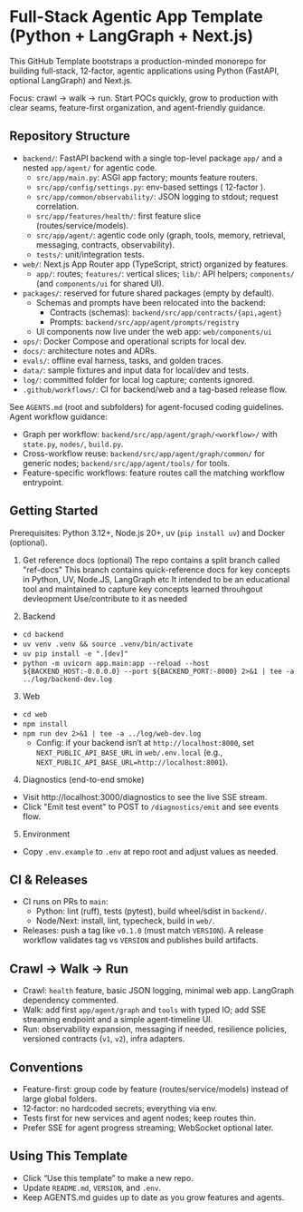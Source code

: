 # Full-Stack Agentic App Template (Python + LangGraph + Next.js)

This GitHub Template bootstraps a production-minded monorepo for building full‑stack, 12‑factor, agentic applications using Python (FastAPI, optional LangGraph) and Next.js.

Focus: crawl → walk → run. Start POCs quickly, grow to production with clear seams, feature-first organization, and agent-friendly guidance.

## Repository Structure

- `backend/`: FastAPI backend with a single top-level package `app/` and a nested `app/agent/` for agentic code.
  - `src/app/main.py`: ASGI app factory; mounts feature routers.
  - `src/app/config/settings.py`: env-based settings ( 12‑factor ).
  - `src/app/common/observability/`: JSON logging to stdout; request correlation.
  - `src/app/features/health/`: first feature slice (routes/service/models).
  - `src/app/agent/`: agentic code only (graph, tools, memory, retrieval, messaging, contracts, observability).
  - `tests/`: unit/integration tests.
- `web/`: Next.js App Router app (TypeScript, strict) organized by features.
  - `app/`: routes; `features/`: vertical slices; `lib/`: API helpers; `components/` (and `components/ui` for shared UI).
- `packages/`: reserved for future shared packages (empty by default).
  - Schemas and prompts have been relocated into the backend:
    - Contracts (schemas): `backend/src/app/contracts/{api,agent}`
    - Prompts: `backend/src/app/agent/prompts/registry`
  - UI components now live under the web app: `web/components/ui`
- `ops/`: Docker Compose and operational scripts for local dev.
- `docs/`: architecture notes and ADRs.
- `evals/`: offline eval harness, tasks, and golden traces.
- `data/`: sample fixtures and input data for local/dev and tests.
- `log/`: committed folder for local log capture; contents ignored.
- `.github/workflows/`: CI for backend/web and a tag-based release flow.

See `AGENTS.md` (root and subfolders) for agent-focused coding guidelines. Agent workflow guidance:
- Graph per workflow: `backend/src/app/agent/graph/<workflow>/` with `state.py`, `nodes/`, `build.py`.
- Cross-workflow reuse: `backend/src/app/agent/graph/common/` for generic nodes; `backend/src/app/agent/tools/` for tools.
- Feature-specific workflows: feature routes call the matching workflow entrypoint.

## Getting Started

Prerequisites: Python 3.12+, Node.js 20+, uv (`pip install uv`) and Docker (optional).

1) Get reference docs (optional)
The repo contains a split branch called "ref-docs"
This branch contains quick-reference docs for key concepts in Python, UV, Node.JS, LangGraph etc
It intended to be an educational tool and maintained to capture key concepts learned throuhgout devleopment
Use/contribute to it as needed

2) Backend
- `cd backend`
- `uv venv .venv && source .venv/bin/activate`
- `uv pip install -e ".[dev]"`
- `python -m uvicorn app.main:app --reload --host ${BACKEND_HOST:-0.0.0.0} --port ${BACKEND_PORT:-8000} 2>&1 | tee -a ../log/backend-dev.log`

3) Web
- `cd web`
- `npm install`
- `npm run dev 2>&1 | tee -a ../log/web-dev.log`
  - Config: if your backend isn’t at `http://localhost:8000`, set `NEXT_PUBLIC_API_BASE_URL` in `web/.env.local` (e.g., `NEXT_PUBLIC_API_BASE_URL=http://localhost:8001`).

4) Diagnostics (end-to-end smoke)
- Visit http://localhost:3000/diagnostics to see the live SSE stream.
- Click "Emit test event" to POST to `/diagnostics/emit` and see events flow.

5) Environment
- Copy `.env.example` to `.env` at repo root and adjust values as needed.

## CI & Releases
- CI runs on PRs to `main`:
  - Python: lint (ruff), tests (pytest), build wheel/sdist in `backend/`.
  - Node/Next: install, lint, typecheck, build in `web/`.
- Releases: push a tag like `v0.1.0` (must match `VERSION`). A release workflow validates tag vs `VERSION` and publishes build artifacts.

## Crawl → Walk → Run
- Crawl: `health` feature, basic JSON logging, minimal web app. LangGraph dependency commented.
- Walk: add first `app/agent/graph` and `tools` with typed IO; add SSE streaming endpoint and a simple agent‑timeline UI.
- Run: observability expansion, messaging if needed, resilience policies, versioned contracts (`v1`, `v2`), infra adapters.

## Conventions
- Feature-first: group code by feature (routes/service/models) instead of large global folders.
- 12‑factor: no hardcoded secrets; everything via env.
- Tests first for new services and agent nodes; keep routes thin.
- Prefer SSE for agent progress streaming; WebSocket optional later.

## Using This Template
- Click “Use this template” to make a new repo.
- Update `README.md`, `VERSION`, and `.env`.
- Keep AGENTS.md guides up to date as you grow features and agents.
